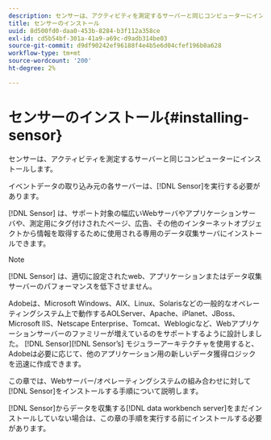 ```yaml
---
description: センサーは、アクティビティを測定するサーバーと同じコンピューターにインストールします。
title: センサーのインストール
uuid: 8d500fd0-daa0-453b-8284-b3f112a358ce
exl-id: cd5b54bf-301a-41a9-a69c-d9adb314be03
source-git-commit: d9df90242ef96188f4e4b5e6d04cfef196b0a628
workflow-type: tm+mt
source-wordcount: '200'
ht-degree: 2%

---
```


# センサーのインストール{#installing-sensor}

センサーは、アクティビティを測定するサーバーと同じコンピューターにインストールします。

イベントデータの取り込み元の各サーバーは、[!DNL Sensor]を実行する必要があります。

[!DNL Sensor] は、サポート対象の幅広いWebサーバやアプリケーションサーバや、測定用にタグ付けされたページ、広告、その他のインターネットオブジェクトから情報を取得するために使用される専用のデータ収集サーバにインストールできます。

>[!NOTE]
>
>[!DNL Sensor] は、適切に設定されたweb、アプリケーションまたはデータ収集サーバーのパフォーマンスを低下させません。

Adobeは、Microsoft Windows、AIX、Linux、Solarisなどの一般的なオペレーティングシステム上で動作するAOLServer、Apache、iPlanet、JBoss、Microsoft IIS、Netscape Enterprise、Tomcat、Weblogicなど、Webアプリケーションサーバーのファミリーが増えているのをサポートするように設計しました。 [!DNL Sensor][!DNL Sensor’s] モジュラーアーキテクチャを使用すると、Adobeは必要に応じて、他のアプリケーション用の新しいデータ獲得ロジックを迅速に作成できます。

この章では、Webサーバー/オペレーティングシステムの組み合わせに対して[!DNL Sensor]をインストールする手順について説明します。

[!DNL Sensor]からデータを収集する[!DNL data workbench server]をまだインストールしていない場合は、この章の手順を実行する前にインストールする必要があります。
